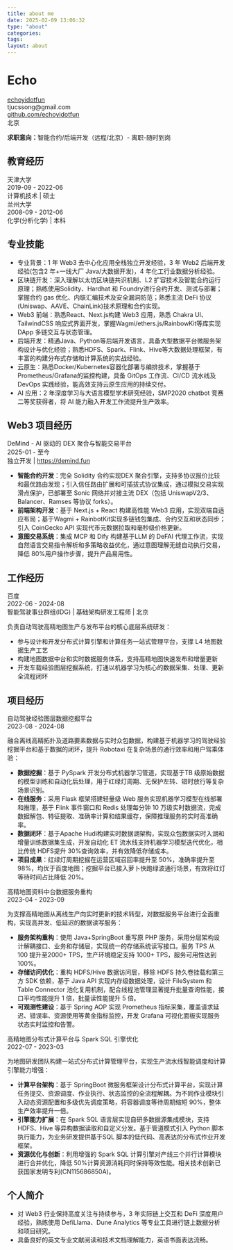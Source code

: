 ```yaml
---
title: about me
date: 2025-02-09 13:06:32
type: "about"
categories:
tags:
layout: about
---
```


<link rel="stylesheet" href="./resume.css">
<link rel="stylesheet" href="https://cdnjs.cloudflare.com/ajax/libs/font-awesome/6.4.0/css/all.min.css">

<div class="resume-container">
  <div class="resume-header">
    <h1 class="resume-name">Echo</h1>
    <div class="resume-contact">
      <div class="resume-contact-item"><i class="fab fa-telegram"></i> <a href="https://t.me/echoyidotfun" target="_blank">echoyidotfun</a></div>
      <div class="resume-contact-item"><i class="fas fa-envelope"></i> tjucssong@gmail.com</div>
      <div class="resume-contact-item"><i class="fab fa-github"></i> <a href="https://github.com/echoyidotfun" target="_blank">github.com/echoyidotfun</a></div>
      <div class="resume-contact-item"><i class="fas fa-map-marker-alt"></i> 北京</div>
    </div>
    <p><strong>求职意向：</strong><span class="highlight">智能合约/后端开发</span>（远程/北京）- 离职-随时到岗</p>
  </div>

  <div class="resume-section">
    <h2 class="resume-section-title"><i class="fas fa-graduation-cap"></i>教育经历</h2>
    <div class="education-item">
      <div class="item-header">
        <div class="item-title">天津大学</div>
        <div class="item-date">2019-09 - 2022-06</div>
      </div>
      <div class="item-subtitle">计算机技术 | 硕士</div>
    </div>
    <div class="education-item">
      <div class="item-header">
        <div class="item-title">兰州大学</div>
        <div class="item-date">2008-09 - 2012-06</div>
      </div>
      <div class="item-subtitle">化学(分析化学) | 本科</div>
    </div>
  </div>

  <div class="resume-section">
    <h2 class="resume-section-title"><i class="fas fa-cogs"></i>专业技能</h2>
    <div class="skills-container">
      <ul class="skills-list">
        <li><span class="skill-title">专业背景：</span><span class="highlight">1 年 Web3 去中心化应用全栈独立开发经验</span>，3 年 Web2 后端开发经验(包含<span class="highlight">2 年+一线大厂 Java/大数据开发</span>)，4 年化工行业数据分析经验。</li>
        <li><span class="skill-title">区块链开发：</span>深入理解<span class="highlight">以太坊区块链共识机制</span>、<span class="highlight">L2 扩容技术</span>及智能合约运行原理；熟练使用<span class="highlight">Solidity、Hardhat 和 Foundry</span>进行合约开发、测试与部署；掌握<span class="highlight">合约 gas 优化、内联汇编技术及安全漏洞防范</span>；熟悉主流 DeFi 协议(<span class="highlight">Uniswap、AAVE、ChainLink</span>)技术原理和合约实现。</li>
        <li><span class="skill-title">Web3 前端：</span>熟悉<span class="highlight">React、Next.js</span>构建 Web3 应用，熟悉 <span class="highlight">Chakra UI、TailwindCSS</span> 响应式界面开发，掌握<span class="highlight">Wagmi/ethers.js/RainbowKit</span>等库实现 DApp 多链交互与状态管理。</li>
        <li><span class="skill-title">后端开发：</span>精通<span class="highlight">Java、Python</span>等后端开发语言，具备大型数据平台<span class="highlight">微服务架构</span>设计与优化经验；熟悉<span class="highlight">HDFS、Spark、Flink、Hive</span>等大数据处理框架，有丰富的构建<span class="highlight">分布式存储和计算系统</span>的实战经验。</li>
        <li><span class="skill-title">云原生：</span>熟悉<span class="highlight">Docker/Kubernetes</span>容器化部署与编排技术，掌握基于<span class="highlight">Prometheus/Grafana</span>的监控构建，具备 <span class="highlight">GitOps 工作流</span>、<span class="highlight">CI/CD 流水线</span>及 DevOps 实践经验，能高效支持云原生应用的持续交付。</li>
        <li><span class="skill-title">AI 应用：</span>2 年深度学习与<span class="highlight">大语言模型</span>学术研究经验，<span class="highlight">SMP2020 chatbot 竞赛二等奖</span>获得者，将 AI 能力融入开发工作流提升生产效率。</li>
      </ul>
    </div>
  </div>

  <div class="resume-section">
    <h2 class="resume-section-title"><i class="fas fa-code-branch"></i>Web3 项目经历</h2>
    <div class="project-item">
      <div class="item-header">
        <div class="item-title">DeMind - AI 驱动的 DEX 聚合与智能交易平台</div>
        <div class="item-date">2025-01 - 至今</div>
      </div>
      <div class="item-subtitle">独立开发 | <a href="https://demind.fun" target="_blank">https://demind.fun</a></div>
      <div class="item-content">
        <ul class="resume-list">
          <li><strong>智能合约开发</strong>：完全 <span class="highlight">Solidity</span> 合约实现<span class="highlight">DEX 聚合引擎</span>，支持多协议报价比较和<span class="highlight">最优路由发现</span>；引入信任路由扩展和可插拔式协议集成，通过模拟交易实现<span class="highlight">滑点保护</span>，已部署至 <span class="highlight">Sonic 网络</span>并对接主流 DEX（包括 <span class="highlight">UniswapV2/3、Balancer、Ramses</span> 等协议 forks）。</li>
          <li><strong>前端架构开发</strong>：基于 <span class="highlight">Next.js + React</span> 构建高性能 Web3 应用，实现<span class="highlight">双端自适应布局</span>；基于<span class="highlight">Wagmi + RainbotKit</span>实现多链钱包集成、合约交互和状态同步；引入 <span class="highlight">CoinGecko API</span> 实现代币元数据拉取和<span class="highlight">毫秒级价格更新</span>。</li>
          <li><strong>意图交易系统</strong>：集成 <span class="highlight">MCP</span> 和 <span class="highlight">Dify</span> 构建基于<span class="highlight">LLM 的 DeFAI 代理工作流</span>，实现<span class="highlight">自然语言交易指令解析</span>和<span class="highlight">多策略收益优化</span>，通过意图理解无缝自动执行交易，<span class="highlight">降低 80%用户操作步骤</span>，提升产品易用性。</li>
        </ul>
      </div>
    </div>
  </div>
  <div class="resume-section">
    <h2 class="resume-section-title"><i class="fas fa-briefcase"></i>工作经历</h2>
    <div class="work-item">
      <div class="item-header">
        <div class="item-title">百度</div>
        <div class="item-date">2022-06 - 2024-08</div>
      </div>
      <div class="item-subtitle">智能驾驶事业群组(IDG) | 基础架构研发工程师 | 北京</div>
      <div class="item-content">
        <p>负责自动驾驶高精地图生产与发布平台的核心底层系统研发：</p>
        <ul class="resume-list">
          <li>参与设计和开发<span class="highlight">分布式计算引擎</span>和计算任务一站式管理平台，支撑 <span class="highlight">L4 地图</span>数据生产工艺</li>
          <li>构建地图数据中台和<span class="highlight">实时数据服务体系</span>，支持高精地图快速发布和增量更新</li>
          <li>开发车载经验图层挖掘系统，打通以<span class="highlight">机器学习</span>为核心的<span class="highlight">数据采集、处理、更新全流程闭环</span></li>
        </ul>
      </div>
    </div>
  </div>
  <div class="resume-section">
    <h2 class="resume-section-title"><i class="fas fa-project-diagram"></i>项目经历</h2>
    <div class="project-item">
      <div class="item-header">
        <div class="item-title">自动驾驶经验图层数据挖掘平台</div>
        <div class="item-date">2023-08 - 2024-08</div>
      </div>
      <div class="item-content">
        <p>融合离线高精拓扑及道路要素数据与实时众包数据，构建基于机器学习的驾驶经验挖掘平台和基于数据的闭环，提升 Robotaxi 在复杂场景的通行效率和用户驾乘体验：</p>
        <ul class="resume-list">
          <li><strong>数据挖掘</strong>：基于 <span class="highlight">PySpark</span> 开发<span class="highlight">分布式机器学习管道</span>，实现基于<span class="highlight">TB 级原始数据</span>的模型训练和自动化后处理，用于红绿灯周期、无保护左转、错时放行等复杂场景识别。</li>
          <li><strong>在线服务</strong>：采用 <span class="highlight">Flask</span> 框架搭建轻量级 Web 服务实现机器学习模型在线部署和推理，基于 <span class="highlight">Flink 事件窗口</span>和 <span class="highlight">Redis</span> 处理<span class="highlight">每分钟 10 万级实时数据流</span>，完成数据解包、特征提取、准确率计算和结果缓存，保障推理服务的实时高准确率。</li>
          <li><strong>数据闭环</strong>：基于<span class="highlight">Apache Hudi</span>构建<span class="highlight">实时数据湖架构</span>，实现众包数据实时入湖和增量训练数据集生成，开发<span class="highlight">自动化 ET 流水线</span>支持机器学习模型迭代优化，相比传统 HDFS<span class="highlight">提升 30%查询效率</span>，并有效降低存储成本。</li>
          <li><strong>项目成果</strong>：红绿灯周期挖掘在运营区域召回率提升至 50%，<span class="highlight">准确率提升至 98%</span>，均优于百度地图；挖掘平台已接入<span class="highlight">萝卜快跑</span>绿波通行场景，有效<span class="highlight">将红灯等待时间占比降低 20%</span>。</li>
        </ul>
      </div>
    </div>
    <div class="project-item">
      <div class="item-header">
        <div class="item-title">高精地图资料中台数据服务重构</div>
        <div class="item-date">2023-04 - 2023-09</div>
      </div>
      <div class="item-content">
        <p>为支撑高精地图从离线生产向实时更新的技术转型，对数据服务平台进行全面重构，实现高并发、低延迟的数据读写服务：</p>
        <ul class="resume-list">
          <li><strong>服务架构重构</strong>：使用 <span class="highlight">Java+SpringBoot</span> 重写原 PHP 服务，采用<span class="highlight">分层架构</span>设计解耦接口、业务和存储层，实现统一的存储系统读写接口。服务 TPS 从 100 提升至<span class="highlight">2000+ TPS</span>，生产环境稳定支持 1000+ TPS，<span class="highlight">服务可用性达到 100%</span>。</li>
          <li><strong>存储访问优化</strong>：重构 <span class="highlight">HDFS/Hive</span> 数据访问层，移除 HDFS 持久卷挂载和第三方 SDK 依赖，基于 <span class="highlight">Java API</span> 实现<span class="highlight">内存级数据处理</span>，设计 <span class="highlight">FileSystem 和 Table Connector 池化复用机制</span>，配合<span class="highlight">线程池管理</span>显著提升批量查询性能，接口平均性能提升 1 倍，<span class="highlight">批量读性能提升 5 倍</span>。</li>
          <li><strong>可观测性建设</strong>：基于 <span class="highlight">Spring AOP</span> 实现 <span class="highlight">Prometheus</span> 指标采集，覆盖请求延迟、错误率、资源使用等<span class="highlight">黄金指标监控</span>，开发 <span class="highlight">Grafana</span> 可视化面板实现服务状态实时监控和告警。</li>
        </ul>
      </div>
    </div>
    <div class="project-item">
      <div class="item-header">
        <div class="item-title">高精地图分布式计算平台与 Spark SQL 引擎优化</div>
        <div class="item-date">2022-07 - 2023-03</div>
      </div>
      <div class="item-content">
        <p>为地图研发团队构建一站式分布式计算管理平台，实现生产流水线智能调度和计算引擎能力增强：</p>
        <ul class="resume-list">
          <li><strong>计算平台架构</strong>：基于 <span class="highlight">SpringBoot 微服务</span>框架设计分布式计算平台，实现计算任务提交、资源调度、作业执行、状态监控的<span class="highlight">全流程解耦</span>。为不同作业模块引入<span class="highlight">动态资源配置</span>和<span class="highlight">多级优先调度策略</span>，将<span class="highlight">容器调度等待周期缩短 90%</span>，整体<span class="highlight">生产效率提升一倍</span>。</li>
          <li><strong>引擎能力扩展</strong>：在 <span class="highlight">Spark SQL</span> 语言层实现自研<span class="highlight">多数据源集成模块</span>，支持 HDFS、Hive 等异构数据读取和自定义分发。基于<span class="highlight">管道模式</span>引入 Python 脚本执行能力，为业务研发提供基于<span class="highlight">SQL 脚本的低代码、高表达的分布式作业开发框架</span>。</li>
          <li><strong>资源优化与创新</strong>：利用增强的 Spark SQL 计算引擎对产线三个并行计算模块进行合并优化，<span class="highlight">降低 50%计算资源消耗</span>同时保持等效性能。相关技术创新已获<span class="highlight">国家发明专利(CN115686850A)</span>。</li>
        </ul>
      </div>
    </div>
  </div>

  <div class="resume-section">
    <h2 class="resume-section-title"><i class="fas fa-user"></i>个人简介</h2>
    <ul class="resume-list">
      <li>对 Web3 行业保持高度关注与持续参与，3 年实际链上交互和 DeFi 深度用户经验，熟练使用 DefiLlama、Dune Analytics 等专业工具进行链上数据分析和项目研究。</li>
      <li>具备良好的英文专业文献阅读和技术文档理解能力，英语书面表达流畅。</li>
    </ul>
  </div>
</div>
